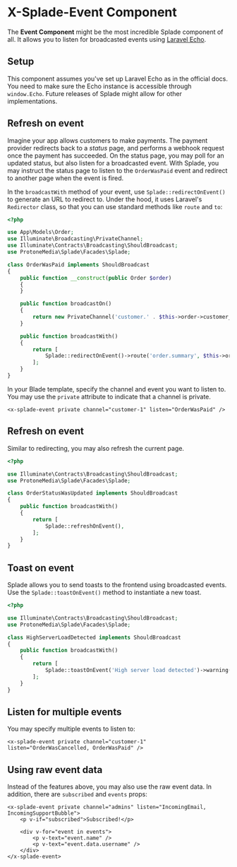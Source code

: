 # X-Splade-Event Component

The **Event Component** might be the most incredible Splade component of all. It allows you to listen for broadcasted events using [Laravel Echo](https://laravel.com/docs/10.x/broadcasting#client-side-installation).

## Setup

This component assumes you've set up Laravel Echo as in the official docs. You need to make sure the Echo instance is accessible through `window.Echo`. Future releases of Splade might allow for other implementations.

## Refresh on event

Imagine your app allows customers to make payments. The payment provider redirects back to a *status* page, and performs a webhook request once the payment has succeeded. On the status page, you may poll for an updated status, but also listen for a broadcasted event. With Splade, you may instruct the status page to listen to the `OrderWasPaid` event and redirect to another page when the event is fired.

In the `broadcastWith` method of your event, use `Splade::redirectOnEvent()` to generate an URL to redirect to. Under the hood, it uses Laravel's `Redirector` class, so that you can use standard methods like `route` and `to`:

```php
<?php

use App\Models\Order;
use Illuminate\Broadcasting\PrivateChannel;
use Illuminate\Contracts\Broadcasting\ShouldBroadcast;
use ProtoneMedia\Splade\Facades\Splade;

class OrderWasPaid implements ShouldBroadcast
{
    public function __construct(public Order $order)
    {
    }

    public function broadcastOn()
    {
        return new PrivateChannel('customer.' . $this->order->customer_id);
    }

    public function broadcastWith()
    {
        return [
            Splade::redirectOnEvent()->route('order.summary', $this->order->id),
        ];
    }
}
```

In your Blade template, specify the channel and event you want to listen to. You may use the `private` attribute to indicate that a channel is private.

```blade
<x-splade-event private channel="customer-1" listen="OrderWasPaid" />
```

## Refresh on event

Similar to redirecting, you may also refresh the current page.

```php
<?php

use Illuminate\Contracts\Broadcasting\ShouldBroadcast;
use ProtoneMedia\Splade\Facades\Splade;

class OrderStatusWasUpdated implements ShouldBroadcast
{
    public function broadcastWith()
    {
        return [
            Splade::refreshOnEvent(),
        ];
    }
}
```

## Toast on event

Splade allows you to send toasts to the frontend using broadcasted events. Use the `Splade::toastOnEvent()` method to instantiate a new toast.

```php
<?php

use Illuminate\Contracts\Broadcasting\ShouldBroadcast;
use ProtoneMedia\Splade\Facades\Splade;

class HighServerLoadDetected implements ShouldBroadcast
{
    public function broadcastWith()
    {
        return [
            Splade::toastOnEvent('High server load detected')->warning(),
        ];
    }
}
```

## Listen for multiple events

You may specify multiple events to listen to:

```blade
<x-splade-event private channel="customer-1" listen="OrderWasCancelled, OrderWasPaid" />
```

## Using raw event data

Instead of the features above, you may also use the raw event data. In addition, there are `subscribed` and `events` props:

```blade
<x-splade-event private channel="admins" listen="IncomingEmail, IncomingSupportBubble">
    <p v-if="subscribed">Subscribed!</p>

    <div v-for="event in events">
        <p v-text="event.name" />
        <p v-text="event.data.username" />
    </div>
</x-splade-event>
```